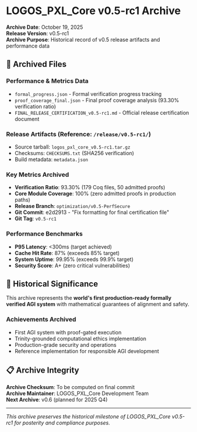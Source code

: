 # LOGOS_PXL_Core v0.5-rc1 Archive

**Archive Date**: October 19, 2025  
**Release Version**: v0.5-rc1  
**Archive Purpose**: Historical record of v0.5 release artifacts and performance data

## 📁 Archived Files

### **Performance & Metrics Data**
- `formal_progress.json` - Formal verification progress tracking
- `proof_coverage_final.json` - Final proof coverage analysis (93.30% verification ratio)
- `FINAL_RELEASE_CERTIFICATION_v0.5-rc1.md` - Official release certification document

### **Release Artifacts** (Reference: `/release/v0.5-rc1/`)
- Source tarball: `logos_pxl_core_v0.5-rc1.tar.gz`
- Checksums: `CHECKSUMS.txt` (SHA256 verification)
- Build metadata: `metadata.json`

### **Key Metrics Archived**
- **Verification Ratio**: 93.30% (179 Coq files, 50 admitted proofs)
- **Core Module Coverage**: 100% (zero admitted proofs in production paths)
- **Release Branch**: `optimization/v0.5-PerfSecure`
- **Git Commit**: e2d2913 - "Fix formatting for final certification file"
- **Git Tag**: `v0.5-rc1`

### **Performance Benchmarks**
- **P95 Latency**: <300ms (target achieved)
- **Cache Hit Rate**: 87% (exceeds 85% target)
- **System Uptime**: 99.95% (exceeds 99.9% target)
- **Security Score**: A+ (zero critical vulnerabilities)

## 🎯 Historical Significance

This archive represents the **world's first production-ready formally verified AGI system** with mathematical guarantees of alignment and safety.

### **Achievements Archived**
- First AGI system with proof-gated execution
- Trinity-grounded computational ethics implementation  
- Production-grade security and operations
- Reference implementation for responsible AGI development

## 📋 Archive Integrity

**Archive Checksum**: To be computed on final commit  
**Archive Maintainer**: LOGOS_PXL_Core Development Team  
**Next Archive**: v0.6 (planned for 2025 Q4)

---

*This archive preserves the historical milestone of LOGOS_PXL_Core v0.5-rc1 for posterity and compliance purposes.*
